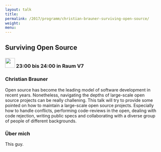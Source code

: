 ```yaml
---
layout: talk
title:
permalink: /2017/programm/christian-brauner-surviving-open-source/
weight:
menu:
---
```

## Surviving Open Source

### <img height = "32" src="../../../images/talk.svg"> 23:00 bis 24:00 in Raum V7

### Christian Brauner

Open source has become the leading model of software development in recent years. Nonetheless, navigating the depths of large-scale open source projects can be really challening. This talk will try to provide some pointed on how to maintain a large-scale open source projects. Especially how to handle conflicts, performing code-reviews in the open, dealing with code rejection, writing public specs and collaborating with a diverse group of people of different backgrounds.

### Über mich

This guy.

